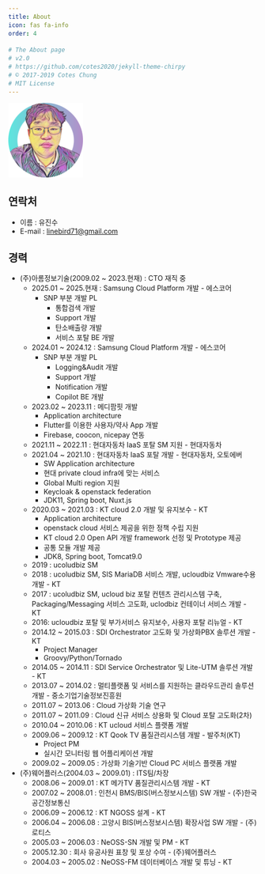 ```yaml
---
title: About
icon: fas fa-info
order: 4

# The About page
# v2.0
# https://github.com/cotes2020/jekyll-theme-chirpy
# © 2017-2019 Cotes Chung
# MIT License
---
```


<!-- github에서는 경로를 아래와 같이 주어야 이미지 표시됨. src="../assets/img/linebird2.png" 경로는 표시되지 않음 -->
<img src="../assets/img/profile/linebird.png" width="30%">

## 연락처

* 이름 : 유진수
* E-mail : linebird71@gmail.com

## 경력

* (주)아롬정보기술(2009.02 ~ 2023.현재) : CTO 재직 중
  * 2025.01 ~ 2025.현재 : Samsung Cloud Platform 개발 - 에스코어
    * SNP 부분 개발 PL
      * 통합검색 개발
      * Support 개발
      * 탄소배출량 개발
      * 서비스 포탈 BE 개발
  * 2024.01 ~ 2024.12 : Samsung Cloud Platform 개발 - 에스코어
    * SNP 부분 개발 PL
      * Logging&Audit 개발
      * Support 개발
      * Notification 개발
      * Copilot BE 개발
  * 2023.02 ~ 2023.11 : 메디팜핏 개발
    * Application architecture
    * Flutter를 이용한 사용자/약사 App 개발
    * Firebase, coocon, nicepay 연동
  * 2021.11 ~ 2022.11 : 현대자동차 IaaS 포탈 SM 지원 - 현대자동차
  * 2021.04 ~ 2021.10 : 현대자동차 IaaS 포탈 개발 - 현대자동차, 오토에버
    * SW Application architecture
    * 현대 private cloud infra에 맞는 서비스
    * Global Multi region 지원
    * Keycloak & openstack federation
    * JDK11, Spring boot, Nuxt.js
  * 2020.03 ~ 2021.03 : KT cloud 2.0 개발 및 유지보수 - KT
    * Application architecture
    * openstack cloud 서비스 제공을 위한 정책 수립 지원
    * KT cloud 2.0 Open API 개발 framework 선정 및 Prototype 제공
    * 공통 모듈 개발 제공
    * JDK8, Spring boot, Tomcat9.0
  * 2019 : ucoludbiz SM
  * 2018 : ucoludbiz SM, SIS MariaDB 서비스 개발, ucloudbiz Vmware수용 개발 - KT
  * 2017 : ucoludbiz SM, ucloud biz 포탈 컨텐츠 관리시스템 구축, Packaging/Messaging 서비스 고도화, uclodbiz 컨테이너 서비스 개발 - KT
  * 2016: ucloudbiz 포탈 및 부가서비스 유지보수, 사용자 포탈 리뉴얼 - KT
  * 2014.12 ~ 2015.03 : SDI Orchestrator 고도화 및 가상화PBX 솔루션 개발 - KT
    * Project Manager
    * Groovy/Python/Tornado
  * 2014.05 ~ 2014.11 : SDI Service Orchestrator 및 Lite-UTM 솔루션 개발 - KT
  * 2013.07 ~ 2014.02 : 멀티플랫폼 및 서비스를 지원하는 클라우드관리 솔루션 개발 - 중소기업기술정보진흥원
  * 2011.07 ~ 2013.06 : Cloud 가상화 기술 연구
  * 2011.07 ~ 2011.09 : Cloud 신규 서비스 상용화 및 Cloud 포탈 고도화(2차)
  * 2010.04 ~ 2010.06 : KT ucloud 서비스 플랫폼 개발
  * 2009.06 ~ 2009.12 : KT Qook TV 품질관리시스템 개발 - 발주처(KT)
    * Project PM
    * 실시간 모니터링 웹 어플리케이션 개발
  * 2009.02 ~ 2009.05 : 가상화 기술기반 Cloud PC 서비스 플랫폼 개발
* (주)웨어플러스(2004.03 ~ 2009.01) : ITS팀/차장
  * 2008.06 ~ 2009.01 : KT 메가TV 품질관리시스템 개발 - KT
  * 2007.02 ~ 2008.01 : 인천시 BMS/BIS(버스정보시스템) SW 개발 - (주)한국공간정보통신
  * 2006.09 ~ 2006.12 : KT NGOSS 설계 - KT
  * 2006.04 ~ 2006.08 : 고양시 BIS(버스정보시스템) 확장사업 SW 개발 - (주)로티스
  * 2005.03 ~ 2006.03 : NeOSS-SN 개발 및 PM - KT
  * 2005.12.30        : 회사 유공사원 표창 및 포상 수여 - (주)웨어플러스
  * 2004.03 ~ 2005.02 : NeOSS-FM 데이터베이스 개발 및 튜닝 - KT
